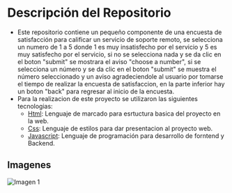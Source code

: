 # Descripción del Repositorio
- Este repositorio contiene un pequeño componente de una encuesta de satisfacción para calificar un servicio de soporte remoto, se selecciona un numero de 1 a 5 donde 1 es muy insatisfecho
por el servicio y 5 es muy satisfecho por el servicio, si no se selecciona nada y se da clic en el boton "submit" se mostrara el aviso "choose a number", si se selecciona un número y se da
clic en el boton "submit" se muestra el número seleccionado y un aviso agradeciendole al usuario por tomarse el tiempo de realizar la encuesta de satisfaccion, en la parte inferior hay un
boton "back" para regresar al inicio de la encuesta.
- Para la realizacion de este proyecto se utilizaron las siguientes tecnologias:
  - [Html](https://developer.mozilla.org/es/docs/Web/HTML): Lenguaje de marcado para esrtuctura basica del proyecto en la web.
  - [Css](https://developer.mozilla.org/es/docs/Web/CSS): Lenguaje de estilos para dar presentacion al proyecto web.
  - [Javascript](https://developer.mozilla.org/es/docs/Web/javascript): Lenguaje de programación para desarrollo de forntend y Backend.

## Imagenes
![Imagen 1](./img/img1.png)
